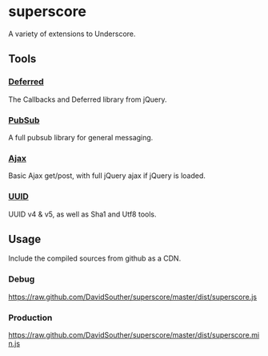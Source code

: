 # superscore #

A variety of extensions to Underscore.

## Tools ##

### [Deferred](https://github.com/DavidSouther/superscore/blob/master/src/deferred.js) ###
The Callbacks and Deferred library from jQuery.

### [PubSub](https://github.com/DavidSouther/superscore/blob/master/src/pubsub.js) ###
A full pubsub library for general messaging.

### [Ajax](https://github.com/DavidSouther/superscore/blob/master/src/ajax.js) ###
Basic Ajax get/post, with full jQuery ajax if jQuery is loaded.

### [UUID](https://github.com/DavidSouther/superscore/blob/master/src/uuid.js) ###
UUID v4 & v5, as well as Sha1 and Utf8 tools.

## Usage ##
Include the compiled sources from github as a CDN.

### Debug ###
https://raw.github.com/DavidSouther/superscore/master/dist/superscore.js

### Production ###
https://raw.github.com/DavidSouther/superscore/master/dist/superscore.min.js